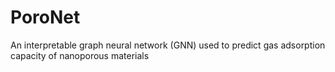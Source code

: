 # PoroNet
An interpretable graph neural network (GNN) used to predict gas adsorption capacity of nanoporous materials
